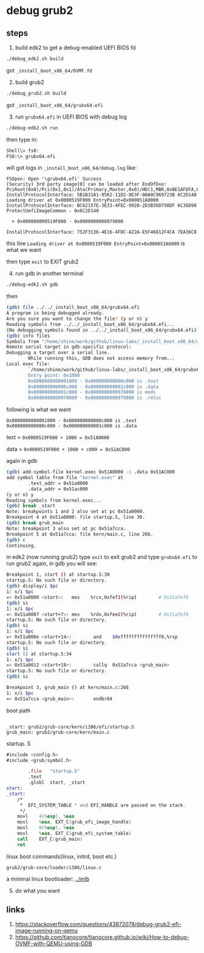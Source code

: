 # debug grub2

## steps

1. build edk2 to get a debug-enabled UEFI BIOS fd

``` bash
./debug_edk2.sh build
```

got `_install_boot_x86_64/OVMF.fd`

2. build grub2

``` bash
./debug_grub2.sh build

```

got `_install_boot_x86_64/grubx64.efi`

3. run `grubx64.efi` in UEFI BIOS with debug log

``` bash
./debug-edk2.sh run
```

then type in:

``` bash
Shell\> fs0:
FS0:\> grubx64.efi
```

will got logs in `_install_boot_x86_64/debug.log` like:

``` text
FSOpen: Open '\grubx64.efi' Success
[Security] 3rd party image[0] can be loaded after EndOfDxe: PciRoot(0x0)/Pci(0x1,0x1)/Ata(Primary,Master,0x0)/HD(1,MBR,0xBE1AFDFA,0x3F,0xFBFC1)/\grubx64.efi.
InstallProtocolInterface: 5B1B31A1-9562-11D2-8E3F-00A0C969723B 6C2D140
Loading driver at 0x0000519F000 EntryPoint=0x000051A0000 
InstallProtocolInterface: BC62157E-3E33-4FEC-9920-2D3B36D750DF 6C36D98
ProtectUefiImageCommon - 0x6C2D140

  + 0x000000000519F000 - 0x0000000000979000

InstallProtocolInterface: 752F3136-4E16-4FDC-A22A-E5F46812F4CA 7EA36C8
```

this line `Loading driver at 0x0000519F000 EntryPoint=0x000051A0000` is what we want

then type `exit` to EXIT grub2

4. run gdb in another terminal

``` bash
./debug-edk2.sh gdb
```

then

``` bash
(gdb) file ../../_install_boot_x86_64/grubx64.efi
A program is being debugged already.
Are you sure you want to change the file? (y or n) y
Reading symbols from ../../_install_boot_x86_64/grubx64.efi...
(No debugging symbols found in ../../_install_boot_x86_64/grubx64.efi)
(gdb) info files
Symbols from "/home/shine/work/github/linux-labs/_install_boot_x86_64/grubx64.efi".
Remote serial target in gdb-specific protocol:
Debugging a target over a serial line.
        While running this, GDB does not access memory from...
Local exec file:
        `/home/shine/work/github/linux-labs/_install_boot_x86_64/grubx64.efi', file type pei-x86-64.
        Entry point: 0x1000
        0x0000000000001000 - 0x000000000000c000 is .text
        0x000000000000c000 - 0x000000000001c000 is .data
        0x000000000001c000 - 0x0000000000978000 is mods
        0x0000000000978000 - 0x0000000000979000 is .reloc
```

following is what we want

``` text
0x0000000000001000 - 0x000000000000c000 is .text
0x000000000000c000 - 0x000000000001c000 is .data
```

text = `0x0000519F000 + 1000 = 0x51A0000`

data = `0x0000519F000 + 1000 + c000 = 0x51AC000`

again in gdb

``` bash
(gdb) add-symbol-file kernel.exec 0x51A0000 -s .data 0x51AC000
add symbol table from file "kernel.exec" at
        .text_addr = 0x51a0000
        .data_addr = 0x51ac000
(y or n) y
Reading symbols from kernel.exec...
(gdb) break _start
Note: breakpoints 1 and 2 also set at pc 0x51a0000.
Breakpoint 4 at 0x51a0000: file startup.S, line 30.
(gdb) break grub_main
Note: breakpoint 3 also set at pc 0x51a7cca.
Breakpoint 5 at 0x51a7cca: file kern/main.c, line 266.
(gdb) c
Continuing.
```

in edk2 (now running grub2) type `exit` to exit grub2 and type `grubx64.efi` to run grub2 again, in gdb you will see:

``` bash
Breakpoint 1, start () at startup.S:30
startup.S: No such file or directory.
(gdb) display/i $pc
1: x/i $pc
=> 0x51a0000 <start>:   mov    %rcx,0xfef1(%rip)        # 0x51afef8
(gdb) si
1: x/i $pc
=> 0x51a0007 <start+7>: mov    %rdx,0xfee2(%rip)        # 0x51afef0
startup.S: No such file or directory.
(gdb) si
1: x/i $pc
=> 0x51a000e <start+14>:        and    $0xfffffffffffffff0,%rsp
startup.S: No such file or directory.
(gdb) si
start () at startup.S:34
1: x/i $pc
=> 0x51a0012 <start+18>:        callq  0x51a7cca <grub_main>
startup.S: No such file or directory.
(gdb) si

Breakpoint 3, grub_main () at kern/main.c:266
1: x/i $pc
=> 0x51a7cca <grub_main>:       endbr64
```

boot path

``` 

_start: grub2/grub-core/kern/i386/efi/startup.S
grub_main: grub2/grub-core/kern/main.c
```

startup. S

``` asm
#include <config.h>
#include <grub/symbol.h>

        .file   "startup.S"
        .text
        .globl  start, _start
start:
_start:
	/*
	 *  EFI_SYSTEM_TABLE * and EFI_HANDLE are passed on the stack.
	 */
	movl	4(%esp), %eax
	movl	%eax, EXT_C(grub_efi_image_handle)
	movl	8(%esp), %eax
	movl	%eax, EXT_C(grub_efi_system_table)
	call	EXT_C(grub_main)
	ret
```

linux boot commands(linux, initrd, boot etc.)

``` text
grub2/grub-core/loader/i386/linux.c
```

a minimal linux bootloader: [../mlb](../mlb)

5. do what you want

## links

1. <https://stackoverflow.com/questions/43872078/debug-grub2-efi-image-running-on-qemu>
2. <https://github.com/tianocore/tianocore.github.io/wiki/How-to-debug-OVMF-with-QEMU-using-GDB>
